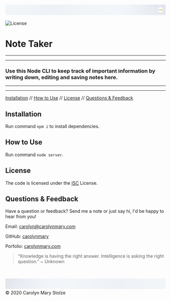 ![header](./assets/cm_header.png)

<!-- Badges: MAY NEED TO ADJUST LICENSE BADGE URL -->
![License](https://img.shields.io/badge/License-ISC-green) </br>

<!-- ![logo](pathToFileHere) -->
# Note Taker   
 
- - -
- - -
### Use this Node CLI to keep track of important information by writing down, editing and saving notes here. 

- - -
- - -

<!-- TOC -->
[Installation](#installation) // [How to Use](#how-to-use) // [License](#license) // [Questions & Feedback](#questions-feedback) 
  
## Installation
  
Run command `npm i` to install dependencies.

## How to Use 

<!-- ![demo](pathToFileHere) -->
Run command `node server`.

## License
    
The code is licensed under the [ISC](https://choosealicense.com/licenses/isc/) License.
  
## Questions & Feedback
  
Have a question or feedback? Send me a note or just say hi, I'd be happy to hear from you!
  
Email: carolyn@carolynmary.com </br>
  
GitHub: [carolynmary](https://github.com/carolynmary) </br>
  
Porfolio: [carolynmary.com](https://carolynmary.com) 
  
> “Knowledge is having the right answer. Intelligence is asking the right question.” ~ Unknown
  
</br>

![footer](./assets/cm_footer.png)
© 2020 Carolyn Mary Stolze